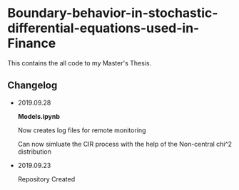 # Boundary-behavior-in-stochastic-differential-equations-used-in-Finance
This contains the all code to my Master's Thesis.
## Changelog
* 2019.09.28
  
  **Models.ipynb**
    
    Now creates log files for remote monitoring
    
    Can now simluate the CIR process with the help of the Non-central chi^2 distribution
* 2019.09.23
  
  Repository Created

